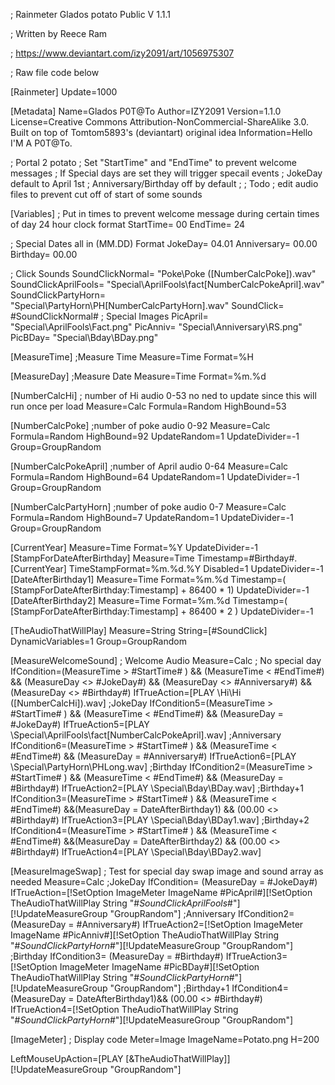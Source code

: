 ; Rainmeter Glados potato Public V 1.1.1

; Written by Reece Ram

; https://www.deviantart.com/izy2091/art/1056975307

; Raw file code below

[Rainmeter]
Update=1000

[Metadata]
Name=Glados P0T@To
Author=IZY2091
Version=1.1.0
License=Creative Commons Attribution-NonCommercial-ShareAlike 3.0. Built on top of Tomtom5893's (deviantart) original idea
Information=Hello I'M A P0T@To. 

; Portal 2 potato
; Set "StartTime" and "EndTime" to prevent welcome messages 
; If Special days are set they will trigger specail events
; JokeDay default to April 1st
; Anniversary/Birthday off by default
;
; Todo
; edit audio files to prevent cut off of start of some sounds

[Variables]
; Put in times to prevent welcome message during certain times of day 24 hour clock format
StartTime=	00
EndTime=	24

; Special Dates all in (MM.DD) Format
JokeDay= 		04.01
Anniversary= 		00.00
Birthday=		00.00

; Click Sounds
SoundClickNormal= 	"Poke\Poke ([NumberCalcPoke]).wav"
SoundClickAprilFools= 	"Special\AprilFools\fact[NumberCalcPokeApril].wav"
SoundClickPartyHorn= 	"Special\PartyHorn\PH[NumberCalcPartyHorn].wav"
SoundClick=		#SoundClickNormal#
; Special Images
PicApril=	"Special\AprilFools\Fact.png"
PicAnniv=	"Special\Anniversary\RS.png"
PicBDay=	"Special\Bday\BDay.png"

[MeasureTime]
;Measure Time
Measure=Time
Format=%H

[MeasureDay]
;Measure Date
Measure=Time
Format=%m.%d

[NumberCalcHi]
; number of Hi audio 0-53 no ned to update since this will run once per load
Measure=Calc
Formula=Random
HighBound=53

[NumberCalcPoke] 
;number of poke audio 0-92
Measure=Calc
Formula=Random
HighBound=92
UpdateRandom=1
UpdateDivider=-1
Group=GroupRandom

[NumberCalcPokeApril]
;number of April audio 0-64
Measure=Calc
Formula=Random
HighBound=64
UpdateRandom=1
UpdateDivider=-1
Group=GroupRandom

[NumberCalcPartyHorn] 
;number of poke audio 0-7
Measure=Calc
Formula=Random
HighBound=7
UpdateRandom=1
UpdateDivider=-1
Group=GroupRandom

[CurrentYear]
Measure=Time
Format=%Y
UpdateDivider=-1
[StampForDateAfterBirthday]
Measure=Time
Timestamp=#Birthday#.[CurrentYear]
TimeStampFormat=%m.%d.%Y
Disabled=1
UpdateDivider=-1
[DateAfterBirthday1]
Measure=Time
Format=%m.%d
Timestamp=( [StampForDateAfterBirthday:Timestamp] + 86400 * 1)
UpdateDivider=-1
[DateAfterBirthday2]
Measure=Time
Format=%m.%d
Timestamp=( [StampForDateAfterBirthday:Timestamp] + 86400 * 2 )
UpdateDivider=-1

[TheAudioThatWillPlay]
Measure=String
String=[#SoundClick]
DynamicVariables=1
Group=GroupRandom

[MeasureWelcomeSound]
; Welcome Audio
Measure=Calc
; No special day
IfCondition=(MeasureTime > #StartTime# ) && (MeasureTime < #EndTime#) && (MeasureDay <> #JokeDay#) && (MeasureDay <> #Anniversary#) && (MeasureDay <> #Birthday#) 
IfTrueAction=[PLAY \Hi\Hi ([NumberCalcHi]).wav]
;JokeDay
IfCondition5=(MeasureTime > #StartTime# ) && (MeasureTime < #EndTime#) && (MeasureDay = #JokeDay#)
IfTrueAction5=[PLAY \Special\AprilFools\fact[NumberCalcPokeApril].wav]
;Anniversary
IfCondition6=(MeasureTime > #StartTime# ) && (MeasureTime < #EndTime#) && (MeasureDay = #Anniversary#)
IfTrueAction6=[PLAY \Special\PartyHorn\PHLong.wav]
;Birthday
IfCondition2=(MeasureTime > #StartTime# ) && (MeasureTime < #EndTime#) && (MeasureDay = #Birthday#)
IfTrueAction2=[PLAY \Special\Bday\BDay.wav]
;Birthday+1
IfCondition3=(MeasureTime > #StartTime# ) && (MeasureTime < #EndTime#) &&(MeasureDay = DateAfterBirthday1) && (00.00 <> #Birthday#)
IfTrueAction3=[PLAY \Special\Bday\BDay1.wav]
;Birthday+2
IfCondition4=(MeasureTime > #StartTime# ) && (MeasureTime < #EndTime#) &&(MeasureDay = DateAfterBirthday2) && (00.00 <> #Birthday#)
IfTrueAction4=[PLAY \Special\Bday\BDay2.wav]

[MeasureImageSwap]
; Test for special day swap image and sound array as needed 
Measure=Calc 
;JokeDay
IfCondition= (MeasureDay = #JokeDay#)
IfTrueAction=[!SetOption ImageMeter ImageName #PicApril#][!SetOption TheAudioThatWillPlay String "#*SoundClickAprilFools*#"][!UpdateMeasureGroup "GroupRandom"]
;Anniversary
IfCondition2= (MeasureDay = #Anniversary#)
IfTrueAction2=[!SetOption ImageMeter ImageName #PicAnniv#][!SetOption TheAudioThatWillPlay String "#*SoundClickPartyHorn*#"][!UpdateMeasureGroup "GroupRandom"]
;Birthday
IfCondition3= (MeasureDay = #Birthday#)
IfTrueAction3=[!SetOption ImageMeter ImageName #PicBDay#][!SetOption TheAudioThatWillPlay String "#*SoundClickPartyHorn*#"][!UpdateMeasureGroup "GroupRandom"]
;Birthday+1
IfCondition4=(MeasureDay = DateAfterBirthday1)&& (00.00 <> #Birthday#)
IfTrueAction4=[!SetOption TheAudioThatWillPlay String "#*SoundClickPartyHorn*#"][!UpdateMeasureGroup "GroupRandom"]

[ImageMeter]
; Display code
Meter=Image
ImageName=Potato.png
H=200

LeftMouseUpAction=[PLAY [&TheAudioThatWillPlay]][!UpdateMeasureGroup "GroupRandom"]
